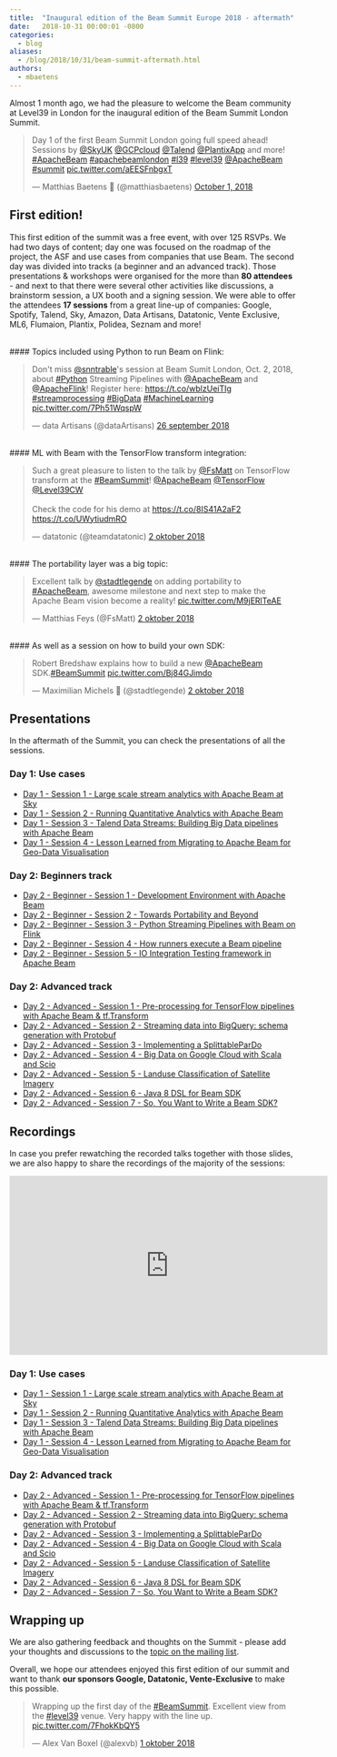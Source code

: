 ```yaml
---
title:  "Inaugural edition of the Beam Summit Europe 2018 - aftermath"
date:   2018-10-31 00:00:01 -0800
categories:
  - blog
aliases:
  - /blog/2018/10/31/beam-summit-aftermath.html
authors:
  - mbaetens
---
```

<!--
Licensed under the Apache License, Version 2.0 (the "License");
you may not use this file except in compliance with the License.
You may obtain a copy of the License at

http://www.apache.org/licenses/LICENSE-2.0

Unless required by applicable law or agreed to in writing, software
distributed under the License is distributed on an "AS IS" BASIS,
WITHOUT WARRANTIES OR CONDITIONS OF ANY KIND, either express or implied.
See the License for the specific language governing permissions and
limitations under the License.
-->

Almost 1 month ago, we had the pleasure to welcome the Beam community at Level39 in London for the inaugural edition of the Beam Summit London Summit. <!--more-->

<blockquote class="twitter-tweet" data-lang="en"><p lang="en" dir="ltr">Day 1 of the first Beam Summit London going full speed ahead! Sessions by <a href="https://twitter.com/SkyUK?ref_src=twsrc%5Etfw">@SkyUK</a> <a href="https://twitter.com/GCPcloud?ref_src=twsrc%5Etfw">@GCPcloud</a> <a href="https://twitter.com/Talend?ref_src=twsrc%5Etfw">@Talend</a> <a href="https://twitter.com/PlantixApp?ref_src=twsrc%5Etfw">@PlantixApp</a> and more! <a href="https://twitter.com/hashtag/ApacheBeam?src=hash&amp;ref_src=twsrc%5Etfw">#ApacheBeam</a> <a href="https://twitter.com/hashtag/apachebeamlondon?src=hash&amp;ref_src=twsrc%5Etfw">#apachebeamlondon</a> <a href="https://twitter.com/hashtag/l39?src=hash&amp;ref_src=twsrc%5Etfw">#l39</a> <a href="https://twitter.com/hashtag/level39?src=hash&amp;ref_src=twsrc%5Etfw">#level39</a> <a href="https://twitter.com/ApacheBeam?ref_src=twsrc%5Etfw">@ApacheBeam</a> <a href="https://twitter.com/hashtag/summit?src=hash&amp;ref_src=twsrc%5Etfw">#summit</a> <a href="https://t.co/aEESFnbgxT">pic.twitter.com/aEESFnbgxT</a></p>&mdash; Matthias Baetens 🌆 (@matthiasbaetens) <a href="https://twitter.com/matthiasbaetens/status/1046756260996149248?ref_src=twsrc%5Etfw">October 1, 2018</a></blockquote>
<script async src="https://platform.twitter.com/widgets.js" charset="utf-8"></script>

## First edition!

This first edition of the summit was a free event, with over 125 RSVPs. We had two days of content; day one was focused on the roadmap of the project, the ASF and use cases from companies that use Beam. The second day was divided into tracks (a beginner and an advanced track). Those presentations & workshops were organised for the more than **80 attendees** - and next to that there were several other activities like discussions, a brainstorm session, a UX booth and a signing session. We were able to offer the attendees **17 sessions** from a great line-up of companies:
Google, Spotify, Talend, Sky, Amazon, Data Artisans, Datatonic, Vente Exclusive, ML6, Flumaion, Plantix, Polidea, Seznam and more!


<br/>
#### Topics included using Python to run Beam on Flink:
<blockquote class="twitter-tweet" data-lang="nl"><p lang="en" dir="ltr">Don&#39;t miss <a href="https://twitter.com/snntrable?ref_src=twsrc%5Etfw">@snntrable</a>&#39;s session at Beam Sumit London, Oct. 2, 2018, about <a href="https://twitter.com/hashtag/Python?src=hash&amp;ref_src=twsrc%5Etfw">#Python</a> Streaming Pipelines with <a href="https://twitter.com/ApacheBeam?ref_src=twsrc%5Etfw">@ApacheBeam</a> and <a href="https://twitter.com/ApacheFlink?ref_src=twsrc%5Etfw">@ApacheFlink</a>! Register here: <a href="https://t.co/wblzUeiTIg">https://t.co/wblzUeiTIg</a> <a href="https://twitter.com/hashtag/streamprocessing?src=hash&amp;ref_src=twsrc%5Etfw">#streamprocessing</a> <a href="https://twitter.com/hashtag/BigData?src=hash&amp;ref_src=twsrc%5Etfw">#BigData</a> <a href="https://twitter.com/hashtag/MachineLearning?src=hash&amp;ref_src=twsrc%5Etfw">#MachineLearning</a> <a href="https://t.co/7Ph51WqspW">pic.twitter.com/7Ph51WqspW</a></p>&mdash; data Artisans (@dataArtisans) <a href="https://twitter.com/dataArtisans/status/1044967266817847296?ref_src=twsrc%5Etfw">26 september 2018</a></blockquote>
<script async src="https://platform.twitter.com/widgets.js" charset="utf-8"></script>


<br/>
#### ML with Beam with the TensorFlow transform integration:
<blockquote class="twitter-tweet" data-lang="nl"><p lang="en" dir="ltr">Such a great pleasure to listen to the talk by <a href="https://twitter.com/FsMatt?ref_src=twsrc%5Etfw">@FsMatt</a> on TensorFlow transform at the <a href="https://twitter.com/hashtag/BeamSummit?src=hash&amp;ref_src=twsrc%5Etfw">#BeamSummit</a>!  <a href="https://twitter.com/ApacheBeam?ref_src=twsrc%5Etfw">@ApacheBeam</a> <a href="https://twitter.com/TensorFlow?ref_src=twsrc%5Etfw">@TensorFlow</a> <a href="https://twitter.com/Level39CW?ref_src=twsrc%5Etfw">@Level39CW</a> <br><br>Check the code for his demo at <a href="https://t.co/8IS41A2aF2">https://t.co/8IS41A2aF2</a> <a href="https://t.co/UWytiudmRO">https://t.co/UWytiudmRO</a></p>&mdash; datatonic (@teamdatatonic) <a href="https://twitter.com/teamdatatonic/status/1047126173493469184?ref_src=twsrc%5Etfw">2 oktober 2018</a></blockquote>
<script async src="https://platform.twitter.com/widgets.js" charset="utf-8"></script>


<br/>
#### The portability layer was a big topic:
<blockquote class="twitter-tweet" data-lang="nl"><p lang="en" dir="ltr">Excellent talk by <a href="https://twitter.com/stadtlegende?ref_src=twsrc%5Etfw">@stadtlegende</a> on adding portability to <a href="https://twitter.com/hashtag/ApacheBeam?src=hash&amp;ref_src=twsrc%5Etfw">#ApacheBeam</a>, awesome milestone and next step to make the Apache Beam vision become a reality! <a href="https://t.co/M9jERlTeAE">pic.twitter.com/M9jERlTeAE</a></p>&mdash; Matthias Feys (@FsMatt) <a href="https://twitter.com/FsMatt/status/1047105336841244673?ref_src=twsrc%5Etfw">2 oktober 2018</a></blockquote>
<script async src="https://platform.twitter.com/widgets.js" charset="utf-8"></script>


<br/>
#### As well as a session on how to build your own SDK:
<blockquote class="twitter-tweet" data-lang="nl"><p lang="en" dir="ltr">Robert Bredshaw explains how to build a new <a href="https://twitter.com/ApacheBeam?ref_src=twsrc%5Etfw">@ApacheBeam</a> SDK.<a href="https://twitter.com/hashtag/BeamSummit?src=hash&amp;ref_src=twsrc%5Etfw">#BeamSummit</a> <a href="https://t.co/Bj84GJimdo">pic.twitter.com/Bj84GJimdo</a></p>&mdash; Maximilian Michels 🧗 (@stadtlegende) <a href="https://twitter.com/stadtlegende/status/1047139320195366912?ref_src=twsrc%5Etfw">2 oktober 2018</a></blockquote>
<script async src="https://platform.twitter.com/widgets.js" charset="utf-8"></script>


## Presentations
In the aftermath of the Summit, you can check the presentations of all the sessions.

### Day 1: Use cases
* [Day 1 - Session 1 - Large scale stream analytics with Apache Beam at Sky](https://drive.google.com/open?id=1hyHw7RVpFrFpli3vLt6JGBHrEm4BcgF-5nRdH1ZE8qo)
* [Day 1 - Session 2 - Running Quantitative Analytics with Apache Beam](https://drive.google.com/open?id=1MxYrFDVoVFsrzbTtmr18zcbPFUU4nSdi)
* [Day 1 - Session 3 - Talend Data Streams: Building Big Data pipelines with Apache Beam](https://drive.google.com/open?id=0B4bFLXEWuluSdVBJSnZrbTZjSGFHbnd4cExYOGZQU2hmY3lF)
* [Day 1 - Session 4 - Lesson Learned from Migrating to Apache Beam for Geo-Data Visualisation](https://drive.google.com/open?id=1-GIUVn9QBtg6t-O8uINDkMO4PyZSU_HAEjMWuUHiYY4)

### Day 2: Beginners track
* [Day 2 - Beginner - Session 1 - Development Environment with Apache Beam](https://drive.google.com/open?id=1ntQEDhb8gkxof4uFftxWTOfN39laUDZU7IDHTPKWrcQ)
* [Day 2 - Beginner - Session 2 - Towards Portability and Beyond](https://drive.google.com/open?id=0B4bFLXEWuluSWWJBWXV3ZTdseWpJN1o5UFdpSzV4Qi1sSGU0)
* [Day 2 - Beginner - Session 3 - Python Streaming Pipelines with Beam on Flink](https://drive.google.com/open?id=0B4bFLXEWuluSLTd6TFlYdFZZYjBTOFZQV3MxZzlPLWROWjZv)
* [Day 2 - Beginner - Session 4 - How runners execute a Beam pipeline](https://drive.google.com/open?id=0B4bFLXEWuluSMEV1a1cwM3ozeWQ4TkxlS0tFcnNtRGNGcjJ3)
* [Day 2 - Beginner - Session 5 - IO Integration Testing framework in Apache Beam](https://drive.google.com/open?id=1QyqO8zJ3fIWD5DTnr1JNCEbm2dS15c1c02fI8zD-zqY)

### Day 2: Advanced track
* [Day 2 - Advanced - Session 1 -  Pre-processing for TensorFlow pipelines with Apache Beam &  tf.Transform](https://drive.google.com/open?id=1Kr1skutObtDil2CExSQUb5rCVwZQm1m2lpmuAXFCE5I)
* [Day 2 - Advanced - Session 2 - Streaming data into BigQuery: schema generation with Protobuf](https://drive.google.com/open?id=11x7gtuAxg76nOQKaB0YOwcvzS4TUeWONTU1ZQK0LsX8)
* [Day 2 - Advanced - Session 3 - Implementing a SplittableParDo](https://drive.google.com/open?id=1cgQGBIXaACSwbYu_w3AkvvTdsCfeXAS1tBvQ77eVn74)
* [Day 2 - Advanced - Session 4 - Big Data on Google Cloud with Scala and Scio](https://docs.google.com/presentation/d/1F02Lwnqm9H3cGqDQhIZ3gbftyLQSnVMRxX69H_d04OE/edit?usp=sharing)
* [Day 2 - Advanced - Session 5 - Landuse Classification of Satellite Imagery](https://drive.google.com/open?id=1D1ajcKoOR5OzehPwONdHLSzpO4PZOsLk)
* [Day 2 - Advanced - Session 6 - Java 8 DSL for Beam SDK](https://drive.google.com/open?id=1aFH6lhnVIq4Alu-_HItQ0QOddEPJQRqI5jV_t0o3CYI)
* [Day 2  - Advanced - Session 7 - So, You Want to Write a Beam SDK?](https://drive.google.com/open?id=1AkU-QXSflau-RSeolB4TSLy0_mg0xwb398Czw7aqVGw)

## Recordings
In case you prefer rewatching the recorded talks together with those slides, we are also happy to share the recordings of the majority of the sessions:

<iframe width="560" height="315" src="https://www.youtube.com/embed/videoseries?list=PL4dEBWmGSIU_9JTGnkGVg6-BwaV0FMxyJ" frameborder="0" allow="accelerometer; autoplay; encrypted-media; gyroscope; picture-in-picture" allowfullscreen></iframe>

### Day 1: Use cases
* [Day 1 - Session 1 - Large scale stream analytics with Apache Beam at Sky](https://youtu.be/En0FrjvNr3M)
* [Day 1 - Session 2 - Running Quantitative Analytics with Apache Beam](https://youtu.be/6yDEOUophuw)
* [Day 1 - Session 3 - Talend Data Streams: Building Big Data pipelines with Apache Beam](https://youtu.be/1AlEGUtiQek)
* [Day 1 - Session 4 - Lesson Learned from Migrating to Apache Beam for Geo-Data Visualisation](https://youtu.be/GBKqw03doHE)

### Day 2: Advanced track
* [Day 2 - Advanced - Session 1 -  Pre-processing for TensorFlow pipelines with Apache Beam &  tf.Transform](https://youtu.be/L-k6-3ApXR4)
* [Day 2 - Advanced - Session 2 - Streaming data into BigQuery: schema generation with Protobuf](https://youtu.be/ctN5U_Ke8uk)
* [Day 2 - Advanced - Session 3 - Implementing a SplittableParDo](https://youtu.be/jU6EmPyKefg)
* [Day 2 - Advanced - Session 4 - Big Data on Google Cloud with Scala and Scio](https://youtu.be/F0n9sqj1_NQ)
* [Day 2 - Advanced - Session 5 - Landuse Classification of Satellite Imagery](https://youtu.be/s-IR2eFe4B4)
* [Day 2 - Advanced - Session 6 - Java 8 DSL for Beam SDK](https://youtu.be/ott1e_CnZ04)
* [Day 2  - Advanced - Session 7 - So, You Want to Write a Beam SDK?](https://youtu.be/VsGQ2LFeTHY)

## Wrapping up

We are also gathering feedback and thoughts on the Summit - please add your thoughts and discussions to the [topic on the mailing list](https://lists.apache.org/thread.html/aa1306da25029dff12a49ba3ce63f2caf6a5f8ba73eda879c8403f3f@%3Cdev.beam.apache.org%3E).

Overall, we hope our attendees enjoyed this first edition of our summit and want to thank **our sponsors Google, Datatonic, Vente-Exclusive** to make this possible.

<blockquote class="twitter-tweet" data-lang="nl"><p lang="en" dir="ltr">Wrapping up the first day of the <a href="https://twitter.com/hashtag/BeamSummit?src=hash&amp;ref_src=twsrc%5Etfw">#BeamSummit</a>. Excellent view from the <a href="https://twitter.com/hashtag/level39?src=hash&amp;ref_src=twsrc%5Etfw">#level39</a> venue. Very happy with the line up. <a href="https://t.co/7FhokKbQY5">pic.twitter.com/7FhokKbQY5</a></p>&mdash; Alex Van Boxel (@alexvb) <a href="https://twitter.com/alexvb/status/1046803829650608129?ref_src=twsrc%5Etfw">1 oktober 2018</a></blockquote>
<script async src="https://platform.twitter.com/widgets.js" charset="utf-8"></script>
